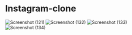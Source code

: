# Instagram-clone
![Screenshot (121)](https://user-images.githubusercontent.com/66372055/122874155-48f82b00-d350-11eb-8f53-28f47dbd5ddb.png)
![Screenshot (132)](https://user-images.githubusercontent.com/66372055/122875002-5bbf2f80-d351-11eb-80ba-7520cdde9166.png)
![Screenshot (133)](https://user-images.githubusercontent.com/66372055/122875244-9f199e00-d351-11eb-91d1-6046e20af264.png)
![Screenshot (134)](https://user-images.githubusercontent.com/66372055/122875492-f586dc80-d351-11eb-93a4-bb59e42307fe.png)



